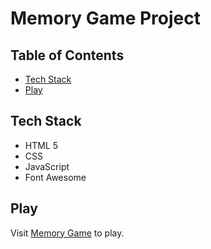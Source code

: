# Memory Game Project

## Table of Contents

* [Tech Stack](#tech-stack)
* [Play](#play)

## Tech Stack
- HTML 5
- CSS
- JavaScript
- Font Awesome

## Play

Visit [Memory Game](https://omoleoo.github.io/memory-game/) to play.
